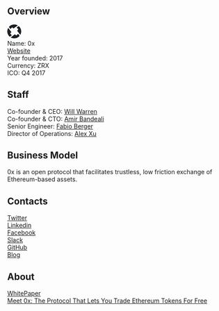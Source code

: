 ## Overview
![logo](../projects/logo/0x.png)  
Name: 0x  
[Website](https://www.0xproject.com/#home)  
Year founded: 2017  
Currency: ZRX  
ICO: Q4 2017
## Staff
Co-founder & CEO: [Will Warren](../people/will_warren.md)  
Co-founder & CTO: [Amir Bandeali](../people/amir_bandeali.md)  
Senior Engineer: [Fabio Berger](../people/sergey_nemesh.md)  
Director of Operations: [Alex Xu](../people/alex_xu.md)
## Business Model
0x is an open protocol that facilitates trustless, low friction exchange of Ethereum-based assets.
## Contacts  
[Twitter](https://twitter.com/0xproject)  
[Linkedin](https://www.linkedin.com/company-beta/17942619/)  
[Facebook](https://www.facebook.com/0xProject/)  
[Slack](https://slack.0xproject.com/)  
[GitHub](https://github.com/0xProject)  
[Blog](https://blog.0xproject.com/)  
## About  
[WhitePaper](https://www.0xproject.com/pdfs/0x_white_paper.pdf)  
[Meet 0x: The Protocol That Lets You Trade Ethereum Tokens For Free](https://www.coindesk.com/blockchain-vcs-back-0x-protocol-lets-trade-ethereum-tokens-free/)
